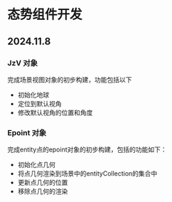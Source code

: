 # 态势组件开发

## 2024.11.8
### JzV 对象

完成场景视图对象的初步构建，功能包括以下
* 初始化地球
* 定位到默认视角
* 修改默认视角的位置和角度
### Epoint 对象
完成entity点的epoint对象的初步构建，包括的功能如下：
* 初始化点几何
* 将点几何渲染到场景中的entityCollection的集合中
* 更新点几何的位置
* 移除点几何的渲染


